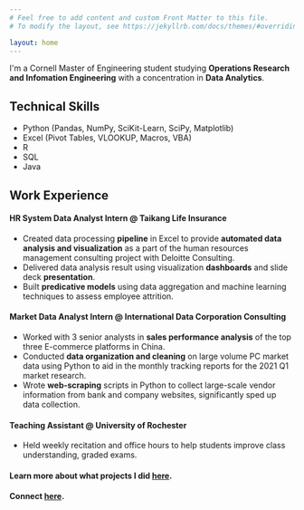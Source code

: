 ```yaml
---
# Feel free to add content and custom Front Matter to this file.
# To modify the layout, see https://jekyllrb.com/docs/themes/#overriding-theme-defaults

layout: home
---
```



I'm a Cornell Master of Engineering student studying **Operations Research and Infomation Engineering** with a concentration in **Data Analytics**. 

## Technical Skills
* Python (Pandas, NumPy, SciKit-Learn, SciPy, Matplotlib)
* Excel (Pivot Tables, VLOOKUP, Macros, VBA)
* R
* SQL
* Java

## Work Experience

#### HR System Data Analyst Intern @ Taikang Life Insurance
* Created data processing **pipeline** in Excel to provide **automated data analysis and visualization** as a part of the human resources management consulting project with Deloitte Consulting.
* Delivered data analysis result using visualization **dashboards** and slide deck **presentation**.
* Built **predicative models** using data aggregation and machine learning techniques to assess employee attrition.

#### Market Data Analyst Intern @ International Data Corporation Consulting
* Worked with 3 senior analysts in **sales performance analysis** of the top three E-commerce platforms in China.
* Conducted **data organization and cleaning** on large volume PC market data using Python to aid in the monthly tracking reports for the 2021 Q1 market research.
* Wrote **web-scraping** scripts in Python to collect large-scale vendor information from bank and company websites, significantly sped up data collection.

#### Teaching Assistant @ University of Rochester
* Held weekly recitation and office hours to help students improve class understanding, graded exams.

#### Learn more about what projects I did [here](/projects.html).

#### Connect [here](/contact.html).